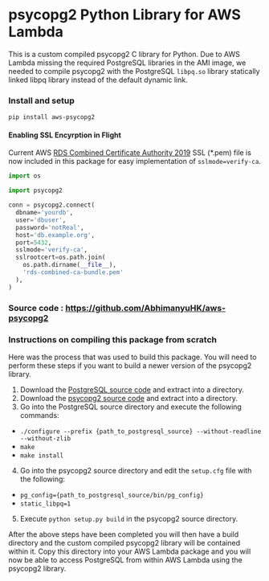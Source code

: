psycopg2 Python Library for AWS Lambda
======================================

This is a custom compiled psycopg2 C library for Python. Due to AWS Lambda
missing the required PostgreSQL libraries in the AMI image, we needed to
compile psycopg2 with the PostgreSQL `libpq.so` library statically linked
libpq library instead of the default dynamic link.


### Install and setup

``` pip install aws-psycopg2 ```

#### Enabling SSL Encyrption in Flight

Current AWS [RDS Combined Certificate Authority 2019](https://s3.amazonaws.com/rds-downloads/rds-combined-ca-bundle.pem) SSL (*.pem) file is now included in this package for easy implementation of `sslmode=verify-ca`.

```python
import os

import psycopg2

conn = psycopg2.connect(
  dbname='yourdb',
  user='dbuser',
  password='notReal',
  host='db.example.org',
  port=5432,
  sslmode='verify-ca',
  sslrootcert=os.path.join(
    os.path.dirname(__file__),
    'rds-combined-ca-bundle.pem'
  ),
)
```

### Source code : https://github.com/AbhimanyuHK/aws-psycopg2 

### Instructions on compiling this package from scratch

Here was the process that was used to build this package. You will need to
perform these steps if you want to build a newer version of the psycopg2
library.

1. Download the
  [PostgreSQL source code](https://ftp.postgresql.org/pub/source/v9.4.3/postgresql-9.4.3.tar.gz) and extract into a directory.
2. Download the
  [psycopg2 source code](http://initd.org/psycopg/tarballs/PSYCOPG-2-6/psycopg2-2.6.1.tar.gz) and extract into a directory.
3. Go into the PostgreSQL source directory and execute the following commands:
  - `./configure --prefix {path_to_postgresql_source} --without-readline --without-zlib`
  - `make`
  - `make install`
4. Go into the psycopg2 source directory and edit the `setup.cfg` file with the following:
  - `pg_config={path_to_postgresql_source/bin/pg_config}`
  - `static_libpq=1`
5. Execute `python setup.py build` in the psycopg2 source directory.

After the above steps have been completed you will then have a build directory
and the custom compiled psycopg2 library will be contained within it. Copy this
directory into your AWS Lambda package and you will now be able to access
PostgreSQL from within AWS Lambda using the psycopg2 library.
